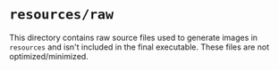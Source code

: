 # `resources/raw`

This directory contains raw source files used to generate images in `resources` and isn't included in the final executable.
These files are not optimized/minimized.
